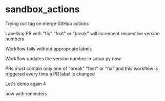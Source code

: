 # sandbox_actions
Trying out tag on merge GitHub actions

Labelling PR with "fix" "feat" or "break" will increment respective version numbers

Workflow fails without appropriate labels

Workflow updates the version number in setup.py now

PRs must contain only one of "break" "feat" or "fix" and this workflow is triggered every time a PR label is changed

Let's demo again 4

now with reminders

